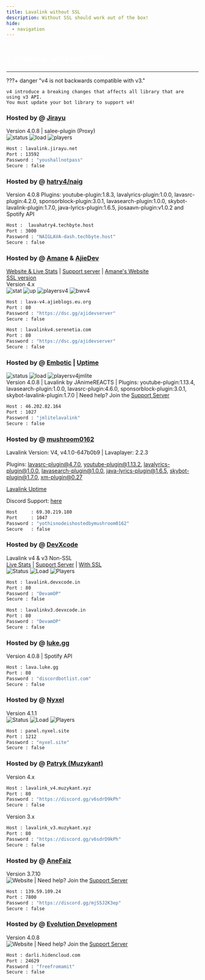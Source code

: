 ```yaml
---
title: Lavalink without SSL
description: Without SSL should work out of the box!
hide:
  - navigation
---
```


<h1 style="font-family:Gotham SSm A;font-size: 2.0em;font-weight: 800;line-height:1.1;color: white;">Lavalink without SSL</h1>


<!-- inject image ad -->
<div data-ea-style="stickybox" class="dark horizontal" data-ea-publisher="darrennathanaelcom" data-ea-type="image"></div>

---


???+ danger "v4 is not backwards compatible with v3."

    v4 introduce a breaking changes that affects all library that are using v3 API.
    You must update your bot library to support v4!

<!-- PLEASE READ -->
<!-- PLEASE READ --> <!-- SUPPORT OTHER CONTRIBUTORS BY PLACING THE NEW LAVALINK AT THE VERY BOTTOM OF THE OTHERS! --> <!-- PLEASE READ -->
<!-- DO NOT SCRAPE THIS FILE, PLEASE USE THE API INSTEAD! -->
<!-- FOR ADVERTISING CONTACT ads@darrennathanael.com , PLEASE READ FAQS FOR MORE INFO! -->
<!-- PLEASE READ -->

### Hosted by @ [Jirayu](https://discord.com/users/1089356674764120125)
Version 4.0.8 | salee-plugin (Proxy) <br />
![status](https://lavalink-list-api.ajieblogs.eu.org/lavalink-jirayu-net-13592/badge/Status) ![load](https://lavalink-list-api.ajieblogs.eu.org/lavalink-jirayu-net-13592/badge/Load) ![players](https://lavalink-list-api.ajieblogs.eu.org/lavalink-jirayu-net-13592/badge/Players)
```bash
Host : lavalink.jirayu.net
Port : 13592
Password : "youshallnotpass"
Secure : false    
```

### Hosted by @ [hatry4/naig](https://charlesnaig.github.io/)
Version 4.0.8 Plugins: youtube-plugin:1.8.3, lavalyrics-plugin:1.0.0, lavasrc-plugin:4.2.0, sponsorblock-plugin:3.0.1, lavasearch-plugin:1.0.0, skybot-lavalink-plugin:1.7.0, java-lyrics-plugin:1.6.5, jiosaavn-plugin:v1.0.2 and Spotify API
```bash
Host :  lavahatry4.techbyte.host
Port : 3000
Password : "NAIGLAVA-dash.techbyte.host"
Secure : false
```

### Hosted by @ [Amane](https://amane.my.id) & [AjieDev](https://github.com/AjieDev)
[Website & Live Stats](https://free.lavalink.rf.gd/) | [Support server](https://dsc.gg/ajidevserver) | [Amane's Website](https://lavalink-info.serenetia.com/)<br />
[SSL version](https://lavalink.darrennathanael.com/SSL/Lavalink-SSL/#hosted-by-amane-ajiedev) <br />
Version 4.x <br />
![stat](https://ajieblogs.eu.org/lavalink/v4/badge/Status) ![up](https://ajieblogs.eu.org/lavalink/v4/badge/Uptime) ![playersv4](https://ajieblogs.eu.org/lavalink/v4/badge/Players) ![bwv4](https://ajieblogs.eu.org/lavalink/v4/badge/Bandwidth)
```bash
Host : lava-v4.ajieblogs.eu.org
Port : 80
Password : "https://dsc.gg/ajidevserver"
Secure : false
```
```bash
Host : lavalinkv4.serenetia.com
Port : 80
Password : "https://dsc.gg/ajidevserver"
Secure : false
```

### Hosted by @ [Embotic](https://discord.gg/XpNWvYjX5F) | [Uptime](https://hetrixtools.com/report/uptime/0da291f13750558ad637bf795974619b/) <br />
![status](https://lavalink-list-api.ajieblogs.eu.org/46-202-82-164-1027/badge/Status) ![load](https://lavalink-list-api.ajieblogs.eu.org/46-202-82-164-1027/badge/Load) ![playersv4jmlite](https://lavalink-list-api.ajieblogs.eu.org/46-202-82-164-1027/badge/Players) <br />
Version 4.0.8 | Lavalink by JAnimeREACTS | Plugins: youtube-plugin:1.13.4, lavasearch-plugin:1.0.0, lavasrc-plugin:4.6.0, sponsorblock-plugin:3.0.1, skybot-lavalink-plugin:1.7.0 | Need help? Join the [Support Server](https://discord.gg/NsTFDYvhXd)
```bash
Host : 46.202.82.164 
Port : 1027
Password : "jmlitelavalink"
Secure : false
```

### Hosted by @ [mushroom0162](https://discord.com/users/1053363102017662976)
Lavalink Version: V4, v4.1.0-647b0b9 | Lavaplayer: 2.2.3

Plugins: lavasrc-plugin@4.7.0, youtube-plugin@1.13.2, lavalyrics-plugin@1.0.0, lavasearch-plugin@1.0.0, java-lyrics-plugin@1.6.5, skybot-plugin@1.7.0, xm-plugin@0.27

[Lavalink Uptime](https://hetrixtools.com/report/uptime/dc9f8e4ca24c02e309b96a1cebfb14e8/)

Discord Support: [here](https://discord.gg/K4CVv84VBC)
```bash
Host     : 69.30.219.180
Port     : 1047
Password : "yothisnodeishostedbymushroom0162"
Secure   : false
```

### Hosted by @ [DevXcode](<https://dsc.gg/devxcode>)<br>
Lavalink v4 & v3 Non-SSL<br>
[Live Stats](https://uptime.devxcode.in) | [Support Server](https://dsc.gg/Devxcode) | [With SSL](https://lavalink.darrennathanael.com/SSL/Lavalink-SSL/#hosted-by-devxcode)
<br />
![Status](https://lavalink-list-api.ajieblogs.eu.org/lavalink-devxcode-in-80/badge/Status)
![Load](https://lavalink-list-api.ajieblogs.eu.org/lavalink-devxcode-in-80/badge/Load)
![Players](https://lavalink-list-api.ajieblogs.eu.org/lavalink-devxcode-in-80/badge/Players)
```bash
Host : lavalink.devxcode.in
Port : 80
Password : "DevamOP"
Secure : false   
```
```bash
Host : lavalinkv3.devxcode.in
Port : 80
Password : "DevamOP"
Secure : false
```

### Hosted by @ [luke.gg](https://luke.gg)
Version 4.0.8 | Spotify API
```bash
Host : lava.luke.gg
Port : 80
Password : "discordbotlist.com"
Secure : false
```

### Hosted by @ [Nyxel](https://notflix.nyxel.site)
Version 4.1.1 <br />
![Status](https://lavalink-list-api.ajieblogs.eu.org/panel-nyxel-site-1212/badge/Status)
![Load](https://lavalink-list-api.ajieblogs.eu.org/panel-nyxel-site-1212/badge/Load)
![Players](https://lavalink-list-api.ajieblogs.eu.org/panel-nyxel-site-1212/badge/Players)
```bash
Host : panel.nyxel.site
Port : 1212
Password : "nyxel.site"
Secure : false
```

### Hosted by @ [Patryk (Muzykant)](https://discord.gg/v6sdrD9kPh)
Version 4.x 
```bash
Host : lavalink_v4.muzykant.xyz
Port : 80
Password : "https://discord.gg/v6sdrD9kPh"
Secure : false
```
Version 3.x 
```bash
Host : lavalink_v3.muzykant.xyz
Port : 80
Password : "https://discord.gg/v6sdrD9kPh"
Secure : false
```

### Hosted by @ [AneFaiz](https://discord.com/users/762337438869225533)
Version 3.7.10 <br />
![Website](https://millodj.my.id) | Need help? Join the [Support Server](https://discord.gg/mjS5J2K3ep)
```bash
Host : 139.59.109.24
Port : 7800
Password : "https://discord.gg/mjS5J2K3ep"
Secure : false    
```


### Hosted by @ [Evolution Development](https://discord.gg/pnmysbPcXE)
Version 4.0.8 <br />
![Website](https://evolutiondevv.netlify.app/) | Need help? Join the [Support Server](https://discord.gg/pnmysbPcXE)
```bash
Host : darli.hidencloud.com
Port : 24629
Password : "freefromamit"
Secure : false    
```
